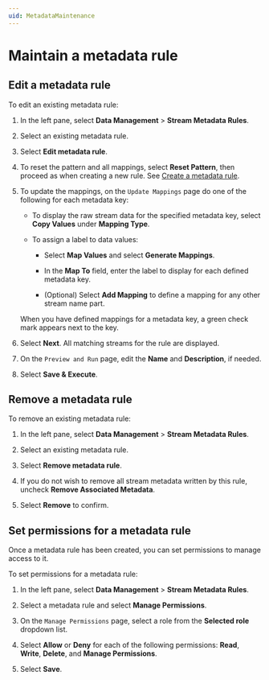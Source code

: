 ```yaml
---
uid: MetadataMaintenance
---
```


# Maintain a metadata rule

## Edit a metadata rule

To edit an existing metadata rule:

1. In the left pane, select **Data Management** > **Stream Metadata Rules**.

1. Select an existing metadata rule.

1. Select **Edit metadata rule**.

1. To reset the pattern and all mappings, select **Reset Pattern**, then proceed as when creating a new rule. See [Create a metadata rule](xref:gpMetadataRules).

1. To update the mappings, on the `Update Mappings` page do one of the following for each metadata key:

     - To display the raw stream data for the specified metadata key, select **Copy Values** under **Mapping Type**.

     - To assign a label to data values:

       - Select **Map Values** and select **Generate Mappings**.

       - In the **Map To** field, enter the label to display for each defined metadata key.

       - (Optional) Select **Add Mapping** to define a mapping for any other stream name part.

    When you have defined mappings for a metadata key, a green check mark appears next to the key.

1. Select **Next**. All matching streams for the rule are displayed.

1. On the `Preview and Run` page, edit the **Name** and **Description**, if needed.

1. Select **Save & Execute**.

## Remove a metadata rule

To remove an existing metadata rule:

1. In the left pane, select **Data Management** > **Stream Metadata Rules**.

1. Select an existing metadata rule.

1. Select **Remove metadata rule**.

1. If you do not wish to remove all stream metadata written by this rule, uncheck **Remove Associated Metadata**.

1. Select **Remove** to confirm.

## Set permissions for a metadata rule

Once a metadata rule has been created, you can set permissions to manage access to it.

To set permissions for a metadata rule:

1. In the left pane, select **Data Management** > **Stream Metadata Rules**.

1. Select a metadata rule and select **Manage Permissions**.

1. On the `Manage Permissions` page, select a role from the **Selected role** dropdown list.

1. Select **Allow** or **Deny** for each of the following permissions: **Read**, **Write**, **Delete**, and **Manage Permissions**.

1. Select **Save**.

